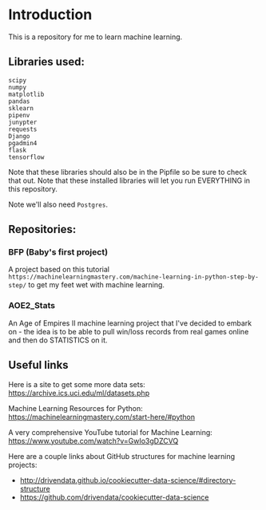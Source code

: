 # Introduction

This is a repository for me to learn machine learning.

## Libraries used:

```
scipy
numpy
matplotlib
pandas
sklearn
pipenv
junypter
requests
Django
pgadmin4
flask
tensorflow
```

Note that these libraries should also be in the Pipfile so be sure to check that out. Note that these installed libraries will let you run EVERYTHING in this repository.

Note we'll also need `Postgres`.

## Repositories:

### BFP (Baby's first project)

A project based on this tutorial `https://machinelearningmastery.com/machine-learning-in-python-step-by-step/` to get my feet wet with machine learning.

### AOE2_Stats

An Age of Empires II machine learning project that I've decided to embark on - the idea is to be able to pull win/loss records from real games online and then do STATISTICS on it.

## Useful links

Here is a site to get some more data sets: https://archive.ics.uci.edu/ml/datasets.php

Machine Learning Resources for Python: https://machinelearningmastery.com/start-here/#python

A very comprehensive YouTube tutorial for Machine Learning: https://www.youtube.com/watch?v=GwIo3gDZCVQ

Here are a couple links about GitHub structures for machine learning projects:
- http://drivendata.github.io/cookiecutter-data-science/#directory-structure
- https://github.com/drivendata/cookiecutter-data-science
